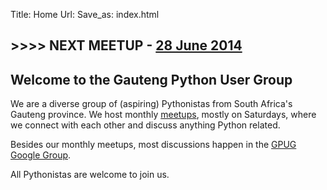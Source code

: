 Title: Home
Url:
Save_as: index.html

## >>>>  NEXT MEETUP - [28 June 2014]({filename}/june2014_meetup.md)



## Welcome to the Gauteng Python User Group

We are a diverse group of (aspiring) Pythonistas from South Africa's Gauteng
province. We host monthly [meetups](http://www.meetup.com/Gauteng-Python-Users-Group/),
mostly on Saturdays, where we connect with each other and discuss anything
Python related.

Besides our monthly meetups, most discussions happen in the
[GPUG Google Group](https://groups.google.com/forum/#!forum/gpugsa).

All Pythonistas are welcome to join us.
